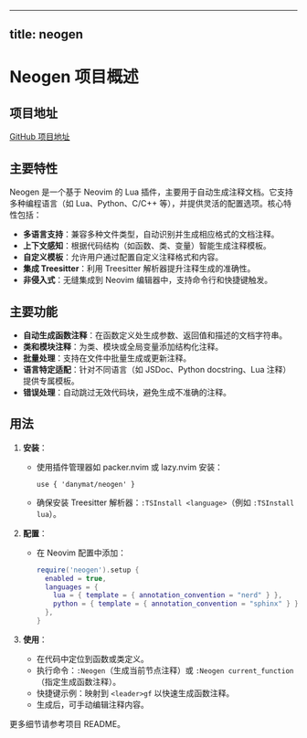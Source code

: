 
---
title: neogen
---

# Neogen 项目概述

## 项目地址
[GitHub 项目地址](https://github.com/danymat/neogen)

## 主要特性
Neogen 是一个基于 Neovim 的 Lua 插件，主要用于自动生成注释文档。它支持多种编程语言（如 Lua、Python、C/C++ 等），并提供灵活的配置选项。核心特性包括：
- **多语言支持**：兼容多种文件类型，自动识别并生成相应格式的文档注释。
- **上下文感知**：根据代码结构（如函数、类、变量）智能生成注释模板。
- **自定义模板**：允许用户通过配置自定义注释格式和内容。
- **集成 Treesitter**：利用 Treesitter 解析器提升注释生成的准确性。
- **非侵入式**：无缝集成到 Neovim 编辑器中，支持命令行和快捷键触发。

## 主要功能
- **自动生成函数注释**：在函数定义处生成参数、返回值和描述的文档字符串。
- **类和模块注释**：为类、模块或全局变量添加结构化注释。
- **批量处理**：支持在文件中批量生成或更新注释。
- **语言特定适配**：针对不同语言（如 JSDoc、Python docstring、Lua 注释）提供专属模板。
- **错误处理**：自动跳过无效代码块，避免生成不准确的注释。

## 用法
1. **安装**：
   - 使用插件管理器如 packer.nvim 或 lazy.nvim 安装：
     ```
     use { 'danymat/neogen' }
     ```
   - 确保安装 Treesitter 解析器：`:TSInstall <language>`（例如 `:TSInstall lua`）。

2. **配置**：
   - 在 Neovim 配置中添加：
     ```lua
     require('neogen').setup {
       enabled = true,
       languages = {
         lua = { template = { annotation_convention = "nerd" } },
         python = { template = { annotation_convention = "sphinx" } },
       },
     }
     ```

3. **使用**：
   - 在代码中定位到函数或类定义。
   - 执行命令：`:Neogen`（生成当前节点注释）或 `:Neogen current_function`（指定生成函数注释）。
   - 快捷键示例：映射到 `<leader>gf` 以快速生成函数注释。
   - 生成后，可手动编辑注释内容。

更多细节请参考项目 README。